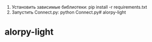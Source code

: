 1. Установить зависимые библиотеки: pip install -r requirements.txt
2. Запустить Connect.py: python Connect.py# alorpy-light
# alorpy-light
